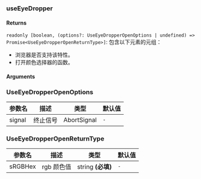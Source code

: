 ### useEyeDropper

#### Returns

`readonly [boolean, (options?: UseEyeDropperOpenOptions | undefined) => Promise<UseEyeDropperOpenReturnType>]`: 包含以下元素的元组：

- 浏览器是否支持该特性。
- 打开颜色选择器的函数。

#### Arguments

### UseEyeDropperOpenOptions

| 参数名 | 描述     | 类型        | 默认值 |
| ------ | -------- | ----------- | ------ |
| signal | 终止信号 | AbortSignal | `-`    |

### UseEyeDropperOpenReturnType

| 参数名  | 描述       | 类型              | 默认值 |
| ------- | ---------- | ----------------- | ------ |
| sRGBHex | rgb 颜色值 | string **(必填)** | `-`    |
